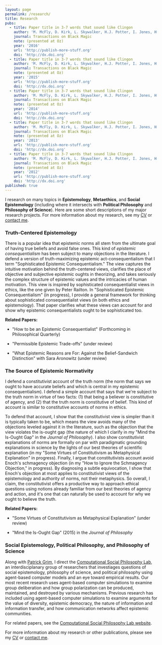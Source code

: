 ```yaml
---
layout: page
permalink: /research/
title: Research
pubs:
  - title: Paper title in 3-7 words that sound like Clingon
    author: 'M. McFly, D. Kirk, L. Skywalker, H.J. Potter, I. Jones, H. Houdini'
    journal: Transactions on Black Magic
    note: (presented at Oz)
    year: '2016'
    url: 'http://publish-more-stuff.org'
    doi: 'http://dx.doi.org'
  - title: Paper title in 3-7 words that sound like Clingon
    author: 'M. McFly, D. Kirk, L. Skywalker, H.J. Potter, I. Jones, H. Houdini'
    journal: Transactions on Black Magic
    note: (presented at Oz)
    year: '2015'
    url: 'http://publish-more-stuff.org'
    doi: 'http://dx.doi.org'
  - title: Paper title in 3-7 words that sound like Clingon
    author: 'M. McFly, D. Kirk, L. Skywalker, H.J. Potter, I. Jones, H. Houdini'
    journal: Transactions on Black Magic
    note: (presented at Oz)
    year: '2014'
    url: 'http://publish-more-stuff.org'
    doi: 'http://dx.doi.org'
  - title: Paper title in 3-7 words that sound like Clingon
    author: 'M. McFly, D. Kirk, L. Skywalker, H.J. Potter, I. Jones, H. Houdini'
    journal: Transactions on Black Magic
    note: (presented at Oz)
    year: '2013'
    url: 'http://publish-more-stuff.org'
    doi: 'http://dx.doi.org'
  - title: Paper title in 3-7 words that sound like Clingon
    author: 'M. McFly, D. Kirk, L. Skywalker, H.J. Potter, I. Jones, H. Houdini'
    journal: Transactions on Black Magic
    note: (presented at Oz)
    year: '2012'
    url: 'http://publish-more-stuff.org'
    doi: 'http://dx.doi.org'
published: true
---
```

I research on many topics in **Epistemology**, **Metaethics**, and **Social Epistemology** (including where it intersects with **Political Philosophy** and **Philosophy of Science**). Here are some short descriptions of my major research projects.  For more information about my research, see my [CV](http://www.danieljsinger.com/cv/) or [contact me](http://www.danieljsinger.com/#contact).

### Truth-Centered Epistemology
There is a popular idea that epistemic norms all stem from the ultimate goal of having true beliefs and avoid false ones.  This kind of _epistemic consequentialism_ has been subject to many objections in the literature.  I defend a version of truth-maximizing epistemic act-consequentialism that I term "Sophisticated Epistemic Consequentialism." The view captures the intuitive motivation behind the truth-centered views, clarifies the place of objective and subjective epistemic oughts in theorizing, and takes seriously the complex structure of epistemic values and the intricacies of human motivation.  This view is inspired by sophisticated consequentialist views in ethics, like the one given by Peter Railton.  In "Sophisticated Epistemic Consequentialism" (in progress), I provide a general framework for thinking about  sophisticated consequentialist views (in both ethics and epistemology).  That paper clarifies what these views can account for and show why epistemic consequentialists ought to be sophisticated too. 

**Related Papers:**

- "How to be an Epistemic Consequentialist" (Forthcoming in Philosophical Quarterly)

- "Permissible Epistemic Trade-offs" (under review)

- "What Epistemic Reasons are For: Against the Belief-Sandwich Distinction" with Sara Aronowitz (under review)


### The Source of Epistemic Normativity
I defend a constitutivist account of the truth norm (the norm that says we ought to have accurate beliefs and which is central in my epistemic consequentialism).  I defend a simple account that says that we're subject to the truth norm in virtue of two facts: (1) that being a believer is constitutive of agency, and (2) that the truth norm is constitutive of belief.  This kind of account is similar to constitutive accounts of norms in ethics.

To defend that account, I show that the constitutivist view is simpler than it is typically taken to be, which means the view avoids many of the objections leveled against it in the literature, such as the objection that the view violates the is-ought gap (the nature of which I clarify in my "Mind the Is-Ought Gap" in the _Journal of Philosophy_).  I also show constitutivist explanations of norms are formally on par with paradigmatic grounding explanations in science by the lights of our best theories of scientific explanation (in my "Some Virtues of Constitutivism as Metaphysical Explanation" in progress).  Finally, I argue that constitutivists account avoid Enoch's schmagency objection (in my "How to Ignore the Schmagency Objection," in progress).  By diagnosing a subtle equivocation, I show that Enoch's objection at most applies to constitutivist views of the epistemology and authority of norms, not their metaphysics.  So overall, I claim, the constitutivist offers a productive way to approach ethical questions using notions already familiar from our best theories of agency and action, and it's one that can naturally be used to account for why we ought to believe the truth.

**Related Papers:**

- "Some Virtues of Constitutivism as Metaphysical Explanation" (under review)

- "Mind the Is-Ought Gap" (2015) in the _Journal of Philosophy_


### Social Epistemology, Political Philosophy, and Philosophy of Science
Along with [Patrick Grim](http://www.pgrim.org/), I direct the [Computational Social Philosophy Lab](http://www.danieljsinger.com/CSPL/), an interdisciplanary group of researchers that investiages questions of social epistemology, philosophy of science, and political philosophy using agent-based computer models and an eye toward empirical results.  Our most recent research uses agent-based computer simulations to examine group deliberation and how group polarization can be produced, maintained, and destroyed by various mechanisms.  Previous research has included using agent-based computer simulations to examine arguments for the value of diversity, epistemic democracy, the nature of information and information transfer, and how communication networks affect epistemic communities.  

For related papers, see the [Computational Social Philosophy Lab website](http://www.danieljsinger.com/CSPL/).



For more information about my research or other publications, please see my [CV](http://www.danieljsinger.com/cv/) or [contact me](http://www.danieljsinger.com/#contact).
